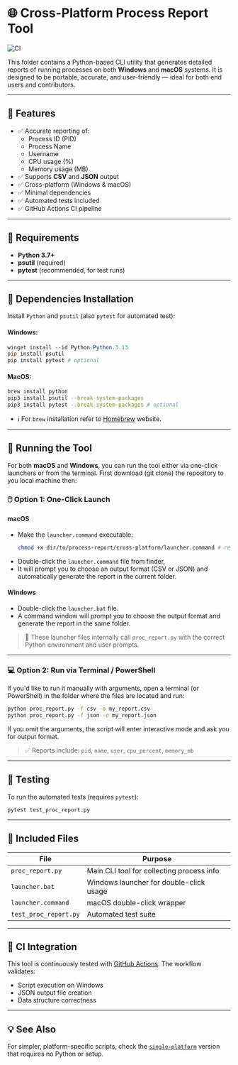 # 🌐 Cross-Platform Process Report Tool

![CI](https://github.com/Arsenoid2/process-report/actions/workflows/test.yml/badge.svg)

This folder contains a Python-based CLI utility that generates detailed reports of running processes on both **Windows** and **macOS** systems. It is designed to be portable, accurate, and user-friendly — ideal for both end users and contributors.

---

## 🚀 Features

- ✅ Accurate reporting of:
  - Process ID (PID)
  - Process Name
  - Username
  - CPU usage (%)
  - Memory usage (MB)
- ✅ Supports **CSV** and **JSON** output
- ✅ Cross-platform (Windows & macOS)
- ✅ Minimal dependencies
- ✅ Automated tests included
- ✅ GitHub Actions CI pipeline

---

## 🐍 Requirements

- **Python 3.7+**
- **psutil** (required)
- **pytest** (recommended, for test runs)

---

## 💾 Dependencies Installation

Install `Python` and `psutil` (also `pytest` for automated test):

#### Windows:
```powershell
winget install --id Python.Python.3.13
pip install psutil
pip install pytest # optional
```

#### MacOS:
```bash
brew install python
pip3 install psutil --break-system-packages
pip3 install pytest --break-system-packages # optional
```
* ℹ️ For `brew` installation refer to [Homebrew](https://brew.sh/) website.

---

## 🧪 Running the Tool

For both **macOS** and **Windows**, you can run the tool either via one-click launchers or from the terminal. First download (git clone) the repository to you local machine then:

### 🖱️ Option 1: One-Click Launch

#### macOS
- Make the `launcher.command` executable:
    ```bash
    chmod +x dir/to/process-report/cross-platform/launcher.command # replace dir/to with actual dir
    ```
- Double-click the `launcher.command` file from finder,
- It will prompt you to choose an output format (CSV or JSON) and automatically generate the report in the current folder.

#### Windows
- Double-click the `launcher.bat` file.
- A command window will prompt you to choose the output format and generate the report in the same folder.

> 📌 These launcher files internally call `proc_report.py` with the correct Python environment and user prompts.

---

### 💻 Option 2: Run via Terminal / PowerShell

If you'd like to run it manually with arguments, open a terminal (or PowerShell) in the folder where the files are located and run:

```bash
python proc_report.py -f csv -o my_report.csv
python proc_report.py -f json -o my_report.json
```

If you omit the arguments, the script will enter interactive mode and ask you for output format.

> ✅ Reports include: `pid`, `name`, `user`, `cpu_percent`, `memory_mb`

---

## 🧪 Testing

To run the automated tests (requires `pytest`):

```bash
pytest test_proc_report.py
```

---

## 📂 Included Files

| File                | Purpose                                  |
|---------------------|------------------------------------------|
| `proc_report.py`     | Main CLI tool for collecting process info |
| `launcher.bat`       | Windows launcher for double-click usage  |
| `launcher.command`   | macOS double-click wrapper                |
| `test_proc_report.py`| Automated test suite                     |

---

## 🤖 CI Integration

This tool is continuously tested with [GitHub Actions](https://github.com/Arsenoid2/process-report/actions). The workflow validates:
- Script execution on Windows
- JSON output file creation
- Data structure correctness

---

## 💡 See Also

For simpler, platform-specific scripts, check the [`single-platform`](../single-platform/) version that requires no Python or setup.